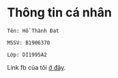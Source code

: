 # Thông tin cá nhân
```
Tên: Hồ Thành Đat

MSSV: B1906370

Lớp: DI1995A2
```
Link fb của tôi [ở đây](https://www.facebook.com/profile.php?id=100052842335770).

